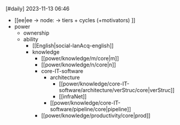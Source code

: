 [#daily]
2023-11-13
06:46

- [[ee|ee -> node: -> tiers + cycles (+motivators) ]]
- power
	- ownership
	- ability
		- [[English|social-lanAcq-english]]
		- knowledge
			- [[power/knowledge/m/core|m]]
			- [[power/knowledge/n/core|n]]
			- core-IT-software
				- architecture
					- [[power/knowledge/core-IT-software/architecture/verStruc/core|verStruc]]
					- [[infraNet]]
				- [[power/knowledge/core-IT-software/pipeline/core|pipeline]]
			- [[power/knowledge/productivity/core|prod]]
